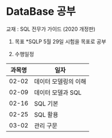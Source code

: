 # DataBase 공부
교재 : SQL 전무가 가이드 (2020 개정판)

1. 목표
  *SQLP 5월 29일 시험을 목표로 공부
  
2. 수행일정

과목명 | 일자
------ | -------
02-02  | 데이터 모델링의 이해
02-09  | 데이터 모델과 SQL
02-16  | SQL 기본
02-25  | SQL 활용
03-02  | 관리 구문

